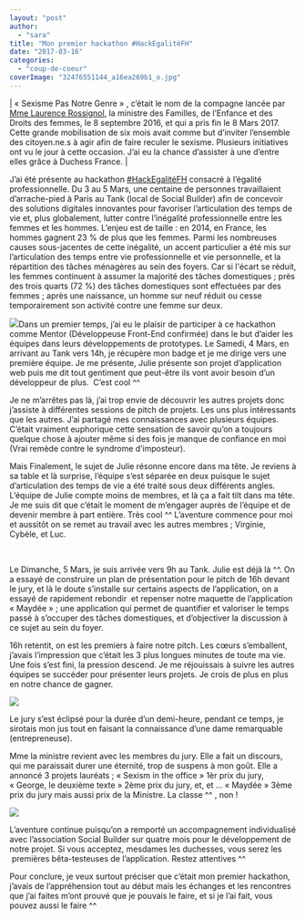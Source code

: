 ```yaml
---
layout: "post"
author: 
  - "sara"
title: "Mon premier hackathon #HackEgalitéFH"
date: "2017-03-16"
categories: 
  - "coup-de-coeur"
coverImage: "32476551144_a16ea269b1_o.jpg"
---
```


| « Sexisme Pas Notre Genre » , c’était le nom de la compagne lancée par [Mme Laurence Rossignol](https://twitter.com/laurossignol), la ministre des Familles, de l’Enfance et des Droits des femmes, le 8 septembre 2016, et qui a pris fin le 8 Mars 2017. Cette grande mobilisation de six mois avait comme but d’inviter l’ensemble des citoyen.ne.s à agir afin de faire reculer le sexisme. Plusieurs initiatives ont vu le jour à cette occasion. J’ai eu la chance d’assister à une d’entre elles grâce à Duchess France. |

J’ai été présente au hackathon [#HackEgalitéFH](https://twitter.com/search?q=%23HackEgalit%C3%A9FH) consacré à l’égalité professionnelle. Du 3 au 5 Mars, une centaine de personnes travaillaient d’arrache-pied à Paris au Tank (local de Social Builder) afin de concevoir des solutions digitales innovantes pour favoriser l’articulation des temps de vie et, plus globalement, lutter contre l’inégalité professionnelle entre les femmes et les hommes. L’enjeu est de taille : en 2014, en France, les hommes gagnent 23 % de plus que les femmes. Parmi les nombreuses causes sous-jacentes de cette inégalité, un accent particulier a été mis sur l’articulation des temps entre vie professionnelle et vie personnelle, et la répartition des tâches ménagères au sein des foyers. Car si l'écart se réduit, les femmes continuent à assumer la majorité des tâches domestiques ; près des trois quarts (72 %) des tâches domestiques sont effectuées par des femmes ; après une naissance, un homme sur neuf réduit ou cesse temporairement son activité contre une femme sur deux.

[![](/assets/2017/03/2017-03-16-premier-hackathon-hackegalitefh/C6FE8eMWUAAWtLY.jpg-large-186x300.jpg)](http://www.duchess-france.org/wp-content/uploads/2017/03/C6FE8eMWUAAWtLY.jpg-large.jpg)Dans un premier temps, j’ai eu le plaisir de participer à ce hackathon comme Mentor (Développeuse Front-End confirmée) dans le but d’aider les équipes dans leurs développements de prototypes. Le Samedi, 4 Mars, en arrivant au Tank vers 14h, je récupère mon badge et je me dirige vers une première équipe. Je me présente, Julie présente son projet d’application web puis me dit tout gentiment que peut-être ils vont avoir besoin d’un développeur de plus.  C’est cool ^^

Je ne m’arrêtes pas là, j’ai trop envie de découvrir les autres projets donc j’assiste à différentes sessions de pitch de projets. Les uns plus intéressants que les autres. J’ai partagé mes connaissances avec plusieurs équipes. C’était vraiment euphorique cette sensation de savoir qu’on a toujours quelque chose à ajouter même si des fois je manque de confiance en moi (Vrai remède contre le syndrome d’imposteur).

Mais Finalement, le sujet de Julie résonne encore dans ma tête. Je reviens à sa table et là surprise, l’équipe s’est séparée en deux puisque le sujet d’articulation des temps de vie a été traité sous deux différents angles. L’équipe de Julie compte moins de membres, et là ça a fait tilt dans ma tête. Je me suis dit que c’était le moment de m’engager auprès de l’équipe et de devenir membre à part entière. Très cool ^^ L’aventure commence pour moi et aussitôt on se remet au travail avec les autres membres ; Virginie, Cybèle, et Luc.

 

Le Dimanche, 5 Mars, je suis arrivée vers 9h au Tank. Julie est déjà là ^^. On a essayé de construire un plan de présentation pour le pitch de 16h devant le jury, et là le doute s’installe sur certains aspects de l’application, on a essayé de rapidement rebondir  et repenser notre maquette de l’application « Maydée » ; une application qui permet de quantifier et valoriser le temps passé à s’occuper des tâches domestiques, et d’objectiver la discussion à ce sujet au sein du foyer.

16h retentit, on est les premiers à faire notre pitch. Les cœurs s’emballent, j’avais l’impression que c’était les 3 plus longues minutes de toute ma vie. Une fois s’est fini, la pression descend. Je me réjouissais à suivre les autres équipes se succéder pour présenter leurs projets. Je crois de plus en plus en notre chance de gagner.

[![](/assets/2017/03/2017-03-16-premier-hackathon-hackegalitefh/33260327876_dcbd5183fb_o-300x200.jpg)](http://www.duchess-france.org/wp-content/uploads/2017/03/33260327876_dcbd5183fb_o.jpg)

Le jury s’est éclipsé pour la durée d’un demi-heure, pendant ce temps, je sirotais mon jus tout en faisant la connaissance d’une dame remarquable (entrepreneuse).

Mme la ministre revient avec les membres du jury. Elle a fait un discours, qui me paraissait durer une éternité, trop de suspens à mon goût. Elle a annoncé 3 projets lauréats ; « Sexism in the office » 1èr prix du jury, « George, le deuxième texte » 2ème prix du jury, et, et … « Maydée » 3ème prix du jury mais aussi prix de la Ministre. La classe ^^ , non !

[![](/assets/2017/03/2017-03-16-premier-hackathon-hackegalitefh/32476551144_a16ea269b1_o-300x200.jpg)](http://www.duchess-france.org/wp-content/uploads/2017/03/32476551144_a16ea269b1_o.jpg)

L’aventure continue puisqu’on a remporté un accompagnement individualisé avec l’association Social Builder sur quatre mois pour le développement de notre projet. Si vous acceptez, mesdames les duchesses, vous serez les  premières bêta-testeuses de l’application. Restez attentives ^^

Pour conclure, je veux surtout préciser que c’était mon premier hackathon, j’avais de l’appréhension tout au début mais les échanges et les rencontres que j’ai faites m’ont prouvé que je pouvais le faire, et si je l’ai fait, vous pouvez aussi le faire ^^
